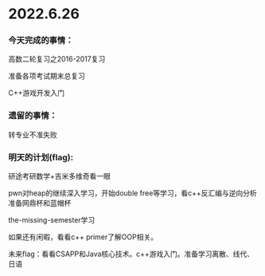 # 2022.6.26

### 今天完成的事情：

高数二轮复习之2016-2017复习

准备各项考试期末总复习

C++游戏开发入门

### 遗留的事情：

转专业不准失败

### 明天的计划(flag):

研途考研数学+吉米多维奇看一眼

pwn对heap的继续深入学习，开始double free等学习，看c++反汇编与逆向分析 准备网鼎杯和蓝帽杯

the-missing-semester学习

如果还有闲暇，看看c++ primer了解OOP相关。

未来flag：看看CSAPP和Java核心技术。c++游戏入门。准备学习离散、线代、日语

